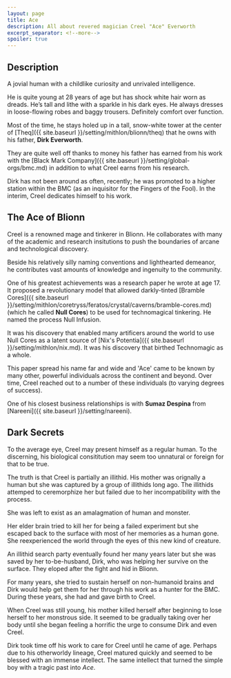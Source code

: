 ```yaml
---
layout: page
title: Ace
description: All about revered magician Creel "Ace" Everworth
excerpt_separator: <!--more-->
spoiler: true
---
```


## Description
A jovial human with a childlike curiosity and unrivaled intelligence.

He is quite young at 28 years of age but has shock white hair worn as dreads. He’s tall and lithe with a sparkle in his dark eyes. He always dresses in loose-flowing robes and baggy trousers. Definitely comfort over function.

Most of the time, he stays holed up in a tall, snow-white tower at the center of [Theq]({{ site.baseurl }}/setting/mithlon/blionn/theq) that he owns with his father, <strong>Dirk Everworth</strong>.

They are quite well off thanks to money his father has earned from his work with the [Black Mark Company]({{ site.baseurl }}/setting/global-orgs/bmc.md) in addition to what Creel earns from his research.

Dirk has not been around as often, recently; he was promoted to a higher station within the BMC (as an inquisitor for the Fingers of the Fool). In the interim, Creel dedicates himself to his work.

## The Ace of Blionn
Creel is a renowned mage and tinkerer in Blionn. He collaborates with many of the academic and research insitutions to push the boundaries of arcane and technological discovery.

Beside his relatively silly naming conventions and lighthearted demeanor, he contributes vast amounts of knowledge and ingenuity to the community.

One of his greatest achievements was a research paper he wrote at age 17. It proposed a revolutionary model that allowed darkly-tinted [Bramble Cores]({{ site.baseurl }}/setting/mithlon/coretryss/feratos/crystal/caverns/bramble-cores.md) (which he called <strong>Null Cores</strong>) to be used for technomagical tinkering. He named the process <srtong>Null Infusion</strong>.

It was his discovery that enabled many artificers around the world to use Null Cores as a latent source of [Nix's Potentia]({{ site.baseurl }}/setting/mithlon/nix.md). It was his discovery that birthed Technomagic<!--TODO--> as a whole.

This paper spread his name far and wide and 'Ace' came to be known by many other, powerful individuals across the continent and beyond. Over time, Creel reached out to a number of these individuals (to varying degrees of success).

One of his closest business relationships is with <strong>Sumaz Despina</strong> from [Nareeni]({{ site.baseurl }}/setting/nareeni).

## Dark Secrets
To the average eye, Creel may present himself as a regular human. To the discerning, his biological consititution may seem too unnatural or foreign for that to be true.

The truth is that Creel is partially an illithid. His mother was orignally a human but she was captured by a group of illithids long ago. The illithids attemped to ceremorphize her but failed due to her incompatibility with the process.

She was left to exist as an amalagmation of human and monster.

Her elder brain tried to kill her for being a failed experiment but she escaped back to the surface with most of her memories as a human gone. She reexperienced the world through the eyes of this new kind of creature.

An illithid search party eventually found her many years later but she was saved by her to-be-husband, Dirk, who was helping her survive on the surface. They eloped after the fight and hid in Blionn.

For many years, she tried to sustain herself on non-humanoid brains and Dirk would help get them for her through his work as a hunter for the BMC. During these years, she had and gave birth to Creel.

When Creel was still young, his mother killed herself after beginning to lose herself to her monstrous side. It seemed to be gradually taking over her body until she began feeling a horrific the urge to consume Dirk and even Creel.

Dirk took time off his work to care for Creel until he came of age. Perhaps due to his otherworldy lineage, Creel matured quickly and seemed to be blessed with an immense intellect. The same intellect that turned the simple boy with a tragic past into <em>Ace</em>.
